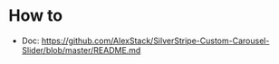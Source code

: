 
# How to 
- Doc: https://github.com/AlexStack/SilverStripe-Custom-Carousel-Slider/blob/master/README.md
